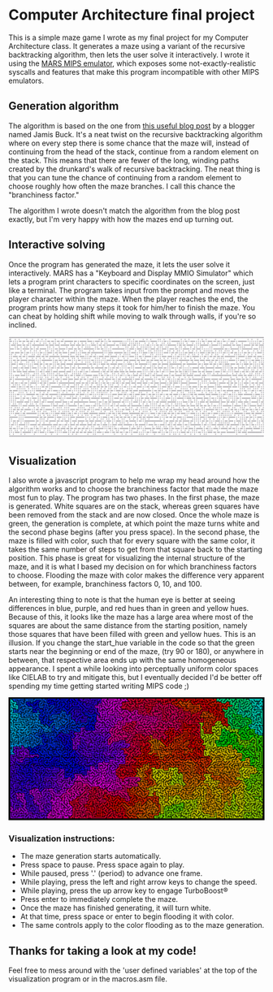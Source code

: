 # Computer Architecture final project
This is a simple maze game I wrote as my final project for my Computer Architecture class. It generates a maze using a variant of the recursive backtracking algorithm, then lets the user solve it interactively. I wrote it using the [MARS MIPS emulator](http://courses.missouristate.edu/KenVollmar/mars/), which exposes some not-exactly-realistic syscalls and features that make this program incompatible with other MIPS emulators.
## Generation algorithm
The algorithm is based on the one from [this useful blog post](http://weblog.jamisbuck.org/2011/1/27/maze-generation-growing-tree-algorithm) by a blogger named Jamis Buck. It's a neat twist on the recursive backtracking algorithm where on every step there is some chance that the maze will, instead of continuing from the head of the stack, continue from a random element on the stack. This means that there are fewer of the long, winding paths created by the drunkard's walk of recursive backtracking. The neat thing is that you can tune the chance of continuing from a random element to choose roughly how often the maze branches. I call this chance the "branchiness factor."

The algorithm I wrote doesn't match the algorithm from the blog post exactly, but I'm very happy with how the mazes end up turning out.
## Interactive solving
Once the program has generated the maze, it lets the user solve it interactively. MARS has a "Keyboard and Display MMIO Simulator" which lets a program print characters to specific coordinates on the screen, just like a terminal. The program takes input from the prompt and moves the player character within the maze. When the player reaches the end, the program prints how many steps it took for him/her to finish the maze. You can cheat by holding shift while moving to walk through walls, if you're so inclined.

![A large maze, generated by the program](images/large_maze.png)
## Visualization
I also wrote a javascript program to help me wrap my head around how the algorithm works and to choose the branchiness factor that made the maze most fun to play. The program has two phases. In the first phase, the maze is generated. White squares are on the stack, whereas green squares have been removed from the stack and are now closed. Once the whole maze is green, the generation is complete, at which point the maze turns white and the second phase begins (after you press space). In the second phase, the maze is filled with color, such that for every square with the same color, it takes the same number of steps to get from that square back to the starting position. This phase is great for visualizing the internal structure of the maze, and it is what I based my decision on for which branchiness factors to choose. Flooding the maze with color makes the difference very apparent between, for example, branchiness factors 0, 10, and 100.

An interesting thing to note is that the human eye is better at seeing differences in blue, purple, and red hues than in green and yellow hues. Because of this, it looks like the maze has a large area where most of the squares are about the same distance from the starting position, namely those squares that have been filled with green and yellow hues. This is an illusion. If you change the start_hue variable in the code so that the green starts near the beginning or end of the maze, (try 90 or 180), or anywhere in between, that respective area ends up with the same homogeneous appearance. I spent a while looking into perceptually uniform color spaces like CIELAB to try and mitigate this, but I eventually decided I'd be better off spending my time getting started writing MIPS code ;)

![A maze flooded with color, with branchiness set to ten. It's so pretty!](images/branchiness_10.png)
### Visualization instructions:
* The maze generation starts automatically.
* Press space to pause. Press space again to play.
* While paused, press '.' (period) to advance one frame.
* While playing, press the left and right arrow keys to change the speed.
* While playing, press the up arrow key to engage TurboBoost®
* Press enter to immediately complete the maze.
* Once the maze has finished generating, it will turn white.
* At that time, press space or enter to begin flooding it with color.
* The same controls apply to the color flooding as to the maze generation.

## Thanks for taking a look at my code!
Feel free to mess around with the 'user defined variables' at the top of the visualization program or in the macros.asm file.
